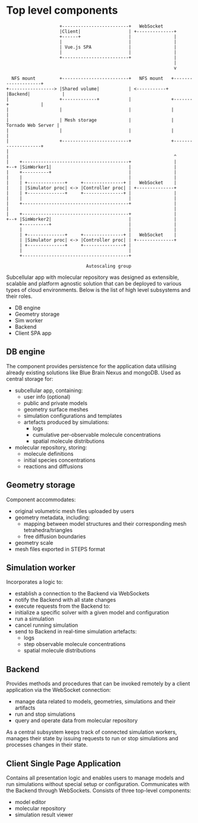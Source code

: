 

# Top level components

```
                    +-------------------------+   WebSocket
                    |Client|                  | +--------------+
                    +------+                  |                |
                    |                         |                |
                    | Vue.js SPA              |                |
                    |                         |                |
                    +-------------------------+                |
                                                               |
                                                               v

  NFS mount         +-------------------------+   NFS mount   +--------------------+
+-----------------> |Shared volume|           | <-----------+ |Backend|            |
|                   +-------------+           |               +-------+            |
|                   |                         |               |                    |
|                   | Mesh storage            |               | Tornado Web Server |
|                   |                         |               |                    |
|                   +-------------------------+               +--------------------+
|
|                                                              ^
|    +----------------------------------------+                |
+--+ |SimWorker1|                             |                |
|    +----------+                             |                |
|    |                                        |                |
|    | +--------------+     +---------------+ |   WebSocket    |
|    | |Simulator proc| <-> |Controller proc| | +--------------+
|    | +--------------+     +---------------+ |                |
|    |                                        |                |
|    +----------------------------------------+                |
|                                                              |
|    +----------------------------------------+                |
+--+ |SimWorker2|                             |                |
     +----------+                             |                |
     |                                        |                |
     | +--------------+     +---------------+ |   WebSocket    |
     | |Simulator proc| <-> |Controller proc| | +--------------+
     | +--------------+     +---------------+ |
     |                                        |
     +----------------------------------------+

                              Autoscaling group
```

Subcellular app with molecular repository was designed as extensible, scalable and platform agnostic solution that can be deployed to various types of cloud environments. Below is the list of high level subsystems and their roles.

* DB engine
* Geometry storage
* Sim worker
* Backend
* Client SPA app

## DB engine

The component provides persistence for the application data utilising already existing solutions like Blue Brain Nexus and mongoDB.
Used as central storage for:
* subcellular app, containing:
  * user info (optional)
  * public and private models
  * geometry surface meshes
  * simulation configurations and templates
  * artefacts produced by simulations:
    * logs
    * cumulative per-observable molecule concentrations
    * spatial molecule distributions
* molecular repository, storing:
  * molecule definitions
  * initial species concentrations
  * reactions and diffusions

## Geometry storage

Component accommodates:
* original volumetric mesh files uploaded by users
* geometry metadata, including:
  * mapping between model structures and their corresponding mesh tetrahedra/triangles
  * free diffusion boundaries
* geometry scale
* mesh files exported in STEPS format

## Simulation worker

Incorporates a logic to:
* establish a connection to the Backend via WebSockets
* notify the Backend with all state changes
* execute requests from the Backend to:
* initialize a specific solver with a given model and configuration
* run a simulation
* cancel running simulation
* send to Backend in real-time simulation artefacts:
  * logs
  * step observable molecule concentrations
  * spatial molecule distributions

## Backend

Provides methods and procedures that can be invoked remotely by a client application via the WebSocket connection:
* manage data related to models, geometries, simulations and their artifacts
* run and stop simulations
* query and operate data from molecular repository

As a central subsystem keeps track of connected simulation workers, manages their state by issuing requests to run or stop simulations and processes changes in their state.

## Client Single Page Application

Contains all presentation logic and enables users to manage models and run simulations without special setup or configuration.
Communicates with the Backend through WebSockets.
Consists of three top-level components:
* model editor
* molecular repository
* simulation result viewer

